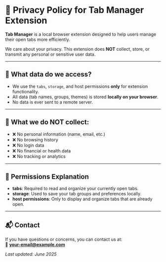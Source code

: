 # 🔐 Privacy Policy for Tab Manager Extension

**Tab Manager** is a local browser extension designed to help users manage their open tabs more efficiently.

We care about your privacy. This extension does **NOT** collect, store, or transmit any personal or sensitive user data.

---

## 📁 What data do we access?

- We use the `tabs`, `storage`, and host permissions **only** for extension functionality.
- All data (tab names, groups, themes) is stored **locally on your browser**.
- No data is ever sent to a remote server.

---

## 🚫 What we do NOT collect:

- ❌ No personal information (name, email, etc.)
- ❌ No browsing history
- ❌ No login data
- ❌ No financial or health data
- ❌ No tracking or analytics

---

## 🔐 Permissions Explanation

- **tabs**: Required to read and organize your currently open tabs.
- **storage**: Used to save your tab groups and preferences locally.
- **host permissions**: Only to display and organize tabs that are already open.

---

## 📬 Contact

If you have questions or concerns, you can contact us at:  
📧 **your-email@example.com**

_Last updated: June 2025_
